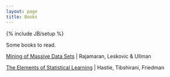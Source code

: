 ```yaml
---
layout: page
title: Books
---
```

{% include JB/setup %}

Some books to read.

[Mining of Massive Data Sets](http://infolab.stanford.edu/~ullman/mmds.html) | Rajamaran, Leskovic & Ullman

[The Elements of Statistical Learning](http://www-stat.stanford.edu/~tibs/ElemStatLearn/) | Hastie, Tibshirani, Friedman